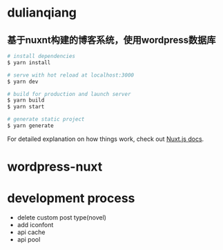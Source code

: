 # dulianqiang

## 基于nuxnt构建的博客系统，使用wordpress数据库

```bash
# install dependencies
$ yarn install

# serve with hot reload at localhost:3000
$ yarn dev

# build for production and launch server
$ yarn build
$ yarn start

# generate static project
$ yarn generate
```

For detailed explanation on how things work, check out [Nuxt.js docs](https://nuxtjs.org).
# wordpress-nuxt


# development process

- delete custom post type(novel)
- add iconfont
- api cache
- api pool